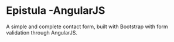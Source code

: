 # Epistula -AngularJS

A simple and complete contact form, built with Bootstrap with form validation through AngularJS.


